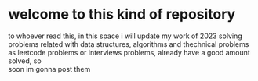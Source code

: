 # welcome to this kind of repository
to whoever read this, in this space i will update my work of 2023
solving problems related with data structures, algorithms and thechnical problems 
as leetcode problems or interviews problems, already have a good amount solved, so  
soon im gonna post them 

